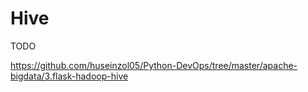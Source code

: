 # Hive

TODO

https://github.com/huseinzol05/Python-DevOps/tree/master/apache-bigdata/3.flask-hadoop-hive
